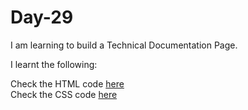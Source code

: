 # Day-29
I am learning to build a Technical Documentation Page.

I learnt the following:


Check the HTML code [here](./index.html)  
Check the CSS code [here](./styles.css)